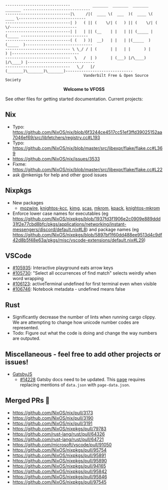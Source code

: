 ````
-----------------------------          _______  _______  _______  _______ ------------------------------
-----------------------------|\     /|(  ____ \(  ___  )(  ____ \(  ____ \------------------------------
-----------------------------| )   ( || (    \/| (   ) || (    \/| (    \/------------------------------
-----------------------------| |   | || (__    | |   | || (_____ | (_____ ------------------------------
-----------------------------( (   ) )|  __)   | |   | |(_____  )(_____  )------------------------------
----------------------------- \ \_/ / | (      | |   | |      ) |      ) |------------------------------
-----------------------------  \   /  | )      | (___) |/\____) |/\____) |------------------------------
-----------------------------   \_/   |/       (_______)\_______)\_______)------------------------------
                                   Vanderbilt Free & Open Source Society
````

<p align="center"><strong>Welcome to VFOSS</strong></p>


See other files for getting started documentation. Current projects:

## Nix
* Typo: https://github.com/NixOS/nix/blob/6f3244ce4517cc51ef3ffd39025152aa7046ef69/src/libfetchers/registry.cc#L193
* Typo: https://github.com/NixOS/nix/blob/master/src/libexpr/flake/flake.cc#L369
* https://github.com/NixOS/nix/issues/3533
* Fixme: https://github.com/NixOS/nix/blob/master/src/libexpr/flake/flake.cc#L22
* ask @mkenigs for help and other good issues

## Nixpkgs
* New packages
  * [mozwire](https://github.com/NixOS/nixpkgs/pull/95754),
    [knightos-kcc](https://github.com/NixOS/nixpkgs/pull/95891),
    [kimg](https://github.com/NixOS/nixpkgs/pull/95890),
    [scas](https://github.com/NixOS/nixpkgs/pull/94165),
    [mkrom](https://github.com/NixOS/nixpkgs/pull/95842),
    [kpack](https://github.com/NixOS/nixpkgs/pull/95846),
    [knightos-mkrom](https://github.com/NixOS/nixpkgs/pull/97545)
* Enforce lower case names for executables (eg https://github.com/NixOS/nixpkgs/blob/1937fd3f1906e2c0909e889ddd31f2e77cbd8bfc/pkgs/applications/networking/instant-messengers/discord/default.nix#L8) and package names (eg https://github.com/NixOS/nixpkgs/blob/5897bf1f60dd488ee9513d4c9df42d8b5f48e63a/pkgs/misc/vscode-extensions/default.nix#L29)

## VSCode
* [#105935](https://github.com/microsoft/vscode/issues/105935): Interactive playground eats arrow keys 
* [#105730](https://github.com/microsoft/vscode/issues/105730): "Select all occurrences of find match" selects weirdly when word wrapping
* [#106123](https://github.com/microsoft/vscode/issues/106123): activeTerminal undefined for first terminal even when visible
* [#106746](https://github.com/microsoft/vscode/issues/106746): Notebook metadata - undefined means false

## Rust
* Significantly decrease the number of lints when running cargo clippy. We are attempting to change how unicode number codes are represented.
* Todo: Figure out what the code is doing and change the way numbers are outputed.

## Miscellaneous - feel free to add other projects or issues!
* [GatsbyJS](https://www.gatsbyjs.org)
  * [#14228](https://github.com/gatsbyjs/gatsby/issues/14228) Gatsby docs need to be updated. This [page](https://www.gatsbyjs.org/docs/html-generation/) requires replacing mentions of `data.json` with `page-data.json`.

## Merged PRs :tada:
* https://github.com/NixOS/nix/pull/3173
* https://github.com/NixOS/nix/pull/3190
* https://github.com/NixOS/nix/pull/3191
* https://github.com/NixOS/nixpkgs/pull/79783
* https://github.com/rust-lang/rust/pull/64326
* https://github.com/rust-lang/rust/pull/64721
* https://github.com/microsoft/vscode/pull/91050
* https://github.com/NixOS/nixpkgs/pull/95754
* https://github.com/NixOS/nixpkgs/pull/95891
* https://github.com/NixOS/nixpkgs/pull/95890
* https://github.com/NixOS/nixpkgs/pull/94165
* https://github.com/NixOS/nixpkgs/pull/95842
* https://github.com/NixOS/nixpkgs/pull/95846
* https://github.com/NixOS/nixpkgs/pull/97545

